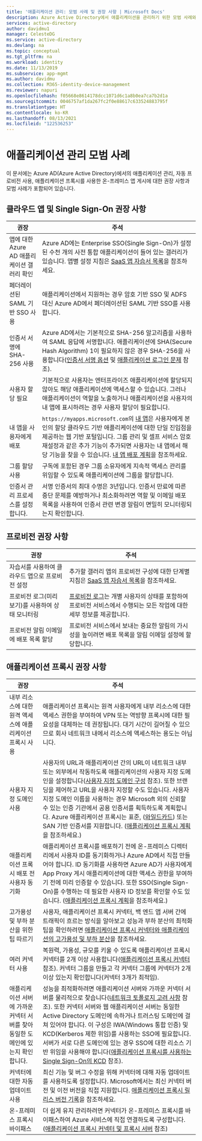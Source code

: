 ```yaml
---
title: '애플리케이션 관리: 모범 사례 및 권장 사항 | Microsoft Docs'
description: Azure Active Directory에서 애플리케이션을 관리하기 위한 모범 사례와 권장 사항을 알아봅니다. 애플리케이션 프록시를 사용하여 온-프레미스 앱을 자동으로 프로비전 및 게시하는 방법을 알아봅니다.
services: active-directory
author: davidmu1
manager: CelesteDG
ms.service: active-directory
ms.devlang: na
ms.topic: conceptual
ms.tgt_pltfrm: na
ms.workload: identity
ms.date: 11/13/2019
ms.subservice: app-mgmt
ms.author: davidmu
ms.collection: M365-identity-device-management
ms.reviewer: napuri
ms.openlocfilehash: f05668e8614178dcc1071d6c1a8b0ea7ca7b2d1a
ms.sourcegitcommit: 0046757af1da267fc2f0e88617c633524883795f
ms.translationtype: HT
ms.contentlocale: ko-KR
ms.lasthandoff: 08/13/2021
ms.locfileid: "122536253"
---
```

# <a name="application-management-best-practices"></a>애플리케이션 관리 모범 사례

이 문서에는 Azure AD(Azure Active Directory)에서의 애플리케이션 관리, 자동 프로비전 사용, 애플리케이션 프록시를 사용한 온-프레미스 앱 게시에 대한 권장 사항과 모범 사례가 포함되어 있습니다.

## <a name="cloud-app-and-single-sign-on-recommendations"></a>클라우드 앱 및 Single Sign-On 권장 사항

| 권장 | 주석 |
| --- | --- |
| 앱에 대한 Azure AD 애플리케이션 갤러리 확인  | Azure AD에는 Enterprise SSO(Single Sign-On)가 설정된 수천 개의 사전 통합 애플리케이션이 들어 있는 갤러리가 있습니다. 앱별 설정 지침은 [SaaS 앱 자습서 목록](../saas-apps/tutorial-list.md)을 참조하세요.  |
| 페더레이션된 SAML 기반 SSO 사용  | 애플리케이션에서 지원하는 경우 암호 기반 SSO 및 ADFS 대신 Azure AD에서 페더레이션된 SAML 기반 SSO를 사용합니다.  |
| 인증서 서명에 SHA-256 사용  | Azure AD에서는 기본적으로 SHA-256 알고리즘을 사용하여 SAML 응답에 서명합니다. 애플리케이션에 SHA(Secure Hash Algorithm) 1이 필요하지 않은 경우 SHA-256을 사용합니다([인증서 서명 옵션](certificate-signing-options.md) 및 [애플리케이션 로그인 문제](application-sign-in-problem-application-error.md) 참조).  |
| 사용자 할당 필요  | 기본적으로 사용자는 엔터프라이즈 애플리케이션에 할당되지 않아도 해당 애플리케이션에 액세스할 수 있습니다. 그러나 애플리케이션이 역할을 노출하거나 애플리케이션을 사용자의 내 앱에 표시하려는 경우 사용자 할당이 필요합니다.  |
| 내 앱을 사용자에게 배포 | `https://myapps.microsoft.com`의 [내 앱](end-user-experiences.md)은 사용자에게 본인의 할당 클라우드 기반 애플리케이션에 대한 단일 진입점을 제공하는 웹 기반 포털입니다. 그룹 관리 및 셀프 서비스 암호 재설정과 같은 추가 기능이 추가되면 사용자는 내 앱에서 해당 기능을 찾을 수 있습니다. [내 앱 배포 계획](my-apps-deployment-plan.md)을 참조하세요.
| 그룹 할당 사용  | 구독에 포함된 경우 그룹 소유자에게 지속적 액세스 관리를 위임할 수 있도록 애플리케이션에 그룹을 할당합니다.  |
| 인증서 관리 프로세스를 설정합니다. | 서명 인증서의 최대 수명은 3년입니다. 인증서 만료에 따른 중단 문제를 예방하거나 최소화하려면 역할 및 이메일 배포 목록을 사용하여 인증서 관련 변경 알림이 면밀히 모니터링되는지 확인합니다. |

## <a name="provisioning-recommendations"></a>프로비전 권장 사항

| 권장 | 주석 |
| --- | --- |
| 자습서를 사용하여 클라우드 앱으로 프로비전 설정 | 추가할 갤러리 앱의 프로비전 구성에 대한 단계별 지침은 [SaaS 앱 자습서 목록](../saas-apps/tutorial-list.md)을 참조하세요. |
| 프로비전 로그(미리 보기)를 사용하여 상태 모니터링 | [프로비전 로그](../reports-monitoring/concept-provisioning-logs.md?context=azure/active-directory/manage-apps/context/manage-apps-context)는 개별 사용자의 상태를 포함하여 프로비전 서비스에서 수행되는 모든 작업에 대한 세부 정보를 제공합니다. |
| 프로비전 알림 이메일에 배포 목록 할당 | 프로비전 서비스에서 보내는 중요한 알림의 가시성을 높이려면 배포 목록을 알림 이메일 설정에 할당합니다. |

## <a name="application-proxy-recommendations"></a>애플리케이션 프록시 권장 사항

| 권장 | 주석 |
| --- | --- |
| 내부 리소스에 대한 원격 액세스에 애플리케이션 프록시 사용 | 애플리케이션 프록시는 원격 사용자에게 내부 리소스에 대한 액세스 권한을 부여하여 VPN 또는 역방향 프록시에 대한 필요성을 대체하는 데 권장됩니다. 대기 시간이 길어질 수 있으므로 회사 네트워크 내에서 리소스에 액세스하는 용도는 아닙니다.
| 사용자 지정 도메인 사용 | 사용자의 URL과 애플리케이션 간의 URL이 네트워크 내부 또는 외부에서 작동하도록 애플리케이션의 사용자 지정 도메인을 설정합니다([사용자 지정 도메인 구성](../app-proxy/application-proxy-configure-custom-domain.md) 참조). 또한 브랜딩을 제어하고 URL을 사용자 지정할 수도 있습니다.  사용자 지정 도메인 이름을 사용하는 경우 Microsoft 외의 신뢰할 수 있는 인증 기관에서 공용 인증서를 획득하도록 계획합니다. Azure 애플리케이션 프록시는 표준, ([와일드카드](../app-proxy/application-proxy-wildcard.md)) 또는 SAN 기반 인증서를 지원합니다. ([애플리케이션 프록시 계획](../app-proxy/application-proxy-deployment-plan.md)을 참조하세요.) |
| 애플리케이션 프록시 배포 전 사용자 동기화 | 애플리케이션 프록시를 배포하기 전에 온-프레미스 디렉터리에서 사용자 ID를 동기화하거나 Azure AD에서 직접 만들어야 합니다. ID 동기화를 사용하면 Azure AD가 사용자에게 App Proxy 게시 애플리케이션에 대한 액세스 권한을 부여하기 전에 미리 인증할 수 있습니다. 또한 SSO(Single Sign-On)를 수행하는 데 필요한 사용자 ID 정보를 확인할 수도 있습니다. ([애플리케이션 프록시 계획](../app-proxy/application-proxy-deployment-plan.md)을 참조하세요.) |
| 고가용성 및 부하 분산을 위한 팁 따르기 | 사용자, 애플리케이션 프록시 커넥터, 백 엔드 앱 서버 간에 트래픽이 흐르는 방식을 알아보고 성능과 부하 분산의 최적화 팁을 확인하려면 [애플리케이션 프록시 커넥터와 애플리케이션의 고가용성 및 부하 분산](../app-proxy/application-proxy-high-availability-load-balancing.md)을 참조하세요. |
| 여러 커넥터 사용 | 복원력, 가용성, 규모를 키울 수 있도록 애플리케이션 프록시 커넥터를 2개 이상 사용합니다([애플리케이션 프록시 커넥터](../app-proxy/application-proxy-connectors.md) 참조). 커넥터 그룹을 만들고 각 커넥터 그룹에 커넥터가 2개 이상 있는지 확인합니다(커넥터 3개가 최적임). |
| 애플리케이션 서버에 가까운 커넥터 서버를 찾아 동일한 도메인에 있는지 확인합니다. | 성능을 최적화하려면 애플리케이션 서버와 가까운 커넥터 서버를 물리적으로 찾습니다([네트워크 토폴로지 고려 사항](../app-proxy/application-proxy-network-topology.md) 참조). 또한 커넥터 서버와 웹 애플리케이션 서버는 동일한 Active Directory 도메인에 속하거나 트러스팅 도메인에 걸쳐 있어야 합니다. 이 구성은 IWA(Windows 통합 인증) 및 KCD(Kerberos 제한 위임)를 사용하는 SSO에 필요합니다. 서버가 서로 다른 도메인에 있는 경우 SSO에 대한 리소스 기반 위임을 사용해야 합니다([애플리케이션 프록시를 사용하는 Single Sign-On의 KCD](../app-proxy/application-proxy-configure-single-sign-on-with-kcd.md) 참조). |
| 커넥터에 대한 자동 업데이트 사용 | 최신 기능 및 버그 수정을 위해 커넥터에 대해 자동 업데이트를 사용하도록 설정합니다. Microsoft에서는 최신 커넥터 버전 및 이전 버전을 직접 지원합니다. [애플리케이션 프록시 릴리스 버전 기록](../app-proxy/application-proxy-release-version-history.md)을 참조하세요. |
| 온-프레미스 프록시 바이패스 | 더 쉽게 유지 관리하려면 커넥터가 온-프레미스 프록시를 바이패스하여 Azure 서비스에 직접 연결하도록 구성합니다. ([애플리케이션 프록시 커넥터 및 프록시 서버](../app-proxy/application-proxy-configure-connectors-with-proxy-servers.md) 참조) |
